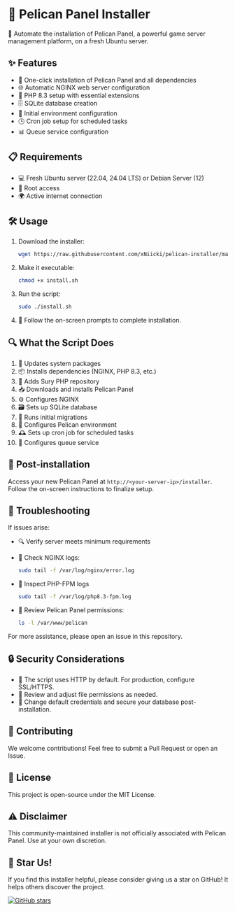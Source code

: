 # 🦅 Pelican Panel Installer

🚀 Automate the installation of Pelican Panel, a powerful game server management platform, on a fresh Ubuntu server.

## ✨ Features

- 🔧 One-click installation of Pelican Panel and all dependencies
- 🌐 Automatic NGINX web server configuration
- 🐘 PHP 8.3 setup with essential extensions
- 🗄️ SQLite database creation
- 🔐 Initial environment configuration
- 🕒 Cron job setup for scheduled tasks
- 📊 Queue service configuration

## 📋 Requirements

- 💻 Fresh Ubuntu server (22.04, 24.04 LTS) or Debian Server (12)
- 🔑 Root access
- 🌍 Active internet connection

## 🛠 Usage

1. Download the installer:

   ```bash
   wget https://raw.githubusercontent.com/xNiicki/pelican-installer/main/install.sh
   ```

2. Make it executable:

   ```bash
   chmod +x install.sh
   ```

3. Run the script:

   ```bash
   sudo ./install.sh
   ```

4. 🧭 Follow the on-screen prompts to complete installation.

## 🔍 What the Script Does

1. 🔄 Updates system packages
2. 📦 Installs dependencies (NGINX, PHP 8.3, etc.)
3. 🔑 Adds Sury PHP repository
4. 📥 Downloads and installs Pelican Panel
5. ⚙️ Configures NGINX
6. 🗃️ Sets up SQLite database
7. 🔨 Runs initial migrations
8. 🌈 Configures Pelican environment
9. 🕰️ Sets up cron job for scheduled tasks
10. 🚦 Configures queue service


## 🎉 Post-installation

Access your new Pelican Panel at ```http://<your-server-ip>/installer```. Follow the on-screen instructions to finalize setup.


## 🐛 Troubleshooting

If issues arise:

- 🔍 Verify server meets minimum requirements

- 📜 Check NGINX logs:
  ```bash
  sudo tail -f /var/log/nginx/error.log
  
- 🔬 Inspect PHP-FPM logs
  ```bash
  sudo tail -f /var/log/php8.3-fpm.log
- 👀 Review Pelican Panel permissions:
  ```bash
  ls -l /var/www/pelican

For more assistance, please open an issue in this repository.

## 🔒 Security Considerations

- 🔐 The script uses HTTP by default. For production, configure SSL/HTTPS.
- 👮 Review and adjust file permissions as needed.
- 🔑 Change default credentials and secure your database post-installation.

## 🤝 Contributing

We welcome contributions! Feel free to submit a Pull Request or open an Issue.

## 📜 License

This project is open-source under the MIT License.

## ⚠️ Disclaimer

This community-maintained installer is not officially associated with Pelican Panel. Use at your own discretion.

## 🌟 Star Us!

If you find this installer helpful, please consider giving us a star on GitHub! It helps others discover the project.

[![GitHub stars](https://img.shields.io/github/stars/xNiicki/pelican-installer.svg?style=social&label=Star)](https://github.com/xNiicki/pelican-installer)
